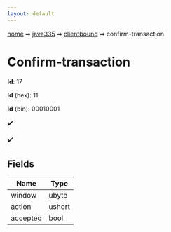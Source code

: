 ```yaml
---
layout: default
---
```


[home](/) ➡ [java335](/protocol/java335) ➡ [clientbound](/protocol/java335/clientbound) ➡ confirm-transaction

# Confirm-transaction

**Id**: 17

**Id** (hex): 11

**Id** (bin): 00010001

✔️

✔️

## Fields

Name | Type
---|---
window | ubyte
action | ushort
accepted | bool

